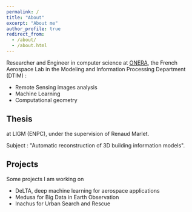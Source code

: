 ```yaml
---
permalink: /
title: "About"
excerpt: "About me"
author_profile: true
redirect_from:
  - /about/
  - /about.html
---
```


Researcher and Engineer in computer science at [ONERA](www.onera.fr), the French Aerospace Lab in the Modeling and Information Processing Department (DTIM) :

* Remote Sensing images analysis
* Machine Learning
* Computational geometry

## Thesis

at LIGM (ENPC), under the supervision of Renaud Marlet.

Subject : "Automatic reconstruction of 3D building information models".

## Projects

Some projects I am working on

* DeLTA, deep machine learning for aerospace applications
* Medusa for Big Data in Earth Observation
* Inachus for Urban Search and Rescue
